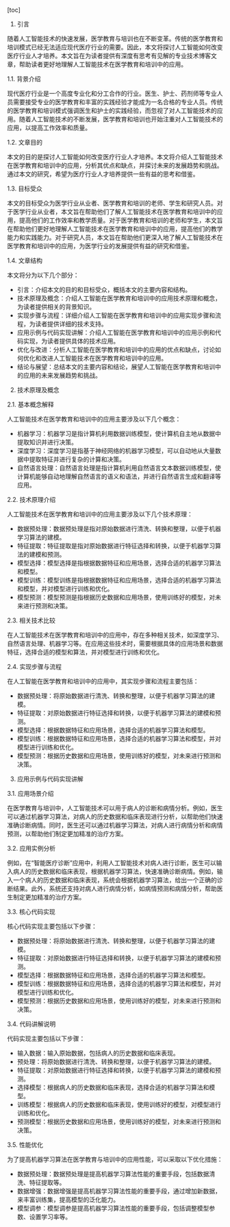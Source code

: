 
[toc]                    
                
                
1. 引言

随着人工智能技术的快速发展，医学教育与培训也在不断变革。传统的医学教育和培训模式已经无法适应现代医疗行业的需要。因此，本文将探讨人工智能如何改变医疗行业人才培养。本文旨在为读者提供有深度有思考有见解的专业技术博客文章，帮助读者更好地理解人工智能技术在医学教育和培训中的应用。

1.1. 背景介绍

现代医疗行业是一个高度专业化和分工合作的行业。医生、护士、药剂师等专业人员需要接受专业的医学教育和丰富的实践经验才能成为一名合格的专业人员。传统的医学教育和培训模式强调医生和护士的实践经验，而忽视了对人工智能技术的应用。随着人工智能技术的不断发展，医学教育和培训也开始注重对人工智能技术的应用，以提高工作效率和质量。

1.2. 文章目的

本文的目的是探讨人工智能如何改变医疗行业人才培养。本文将介绍人工智能技术在医学教育和培训中的应用，分析其优点和缺点，并探讨未来的发展趋势和挑战。通过本文的研究，希望为医疗行业人才培养提供一些有益的思考和借鉴。

1.3. 目标受众

本文的目标受众为医学行业从业者、医学教育和培训的老师、学生和研究人员。对于医学行业从业者，本文旨在帮助他们了解人工智能技术在医学教育和培训中的应用，提高他们的工作效率和教学质量。对于医学教育和培训的老师和学生，本文旨在帮助他们更好地理解人工智能技术在医学教育和培训中的应用，提高他们的教学能力和实践能力。对于研究人员，本文旨在帮助他们更深入地了解人工智能技术在医学教育和培训中的应用，为医学行业的发展提供有益的研究和借鉴。

1.4. 文章结构

本文将分为以下几个部分：

- 引言：介绍本文的目的和目标受众，概括本文的主要内容和结构。
- 技术原理及概念：介绍人工智能在医学教育和培训中的应用技术原理和概念，为读者提供相关的背景知识。
- 实现步骤与流程：详细介绍人工智能在医学教育和培训中的应用实现步骤和流程，为读者提供详细的技术支持。
- 应用示例与代码实现讲解：介绍人工智能在医学教育和培训中的应用示例和代码实现，为读者提供具体的技术应用。
- 优化与改进：分析人工智能在医学教育和培训中的应用的优点和缺点，讨论如何优化和改进人工智能技术在医学教育和培训中的应用。
- 结论与展望：总结本文的主要内容和结论，展望人工智能在医学教育和培训中的应用的未来发展趋势和挑战。

2. 技术原理及概念

2.1. 基本概念解释

人工智能技术在医学教育和培训中的应用主要涉及以下几个概念：

- 机器学习：机器学习是指计算机利用数据训练模型，使计算机自主地从数据中提取知识并进行决策。
- 深度学习：深度学习是指基于神经网络的机器学习模型，可以自动地从大量数据中提取特征并进行复杂的计算和决策。
- 自然语言处理：自然语言处理是指计算机利用自然语言文本数据训练模型，使计算机能够自动地理解自然语言的语义和语法，并进行自然语言生成和翻译等应用。

2.2. 技术原理介绍

人工智能技术在医学教育和培训中的应用主要涉及以下几个技术原理：

- 数据预处理：数据预处理是指对原始数据进行清洗、转换和整理，以便于机器学习算法的建模。
- 特征提取：特征提取是指对原始数据进行特征选择和转换，以便于机器学习算法的建模和预测。
- 模型选择：模型选择是指根据数据特征和应用场景，选择合适的机器学习算法和模型。
- 模型训练：模型训练是指根据数据特征和应用场景，选择合适的机器学习算法和模型，并对模型进行训练和优化。
- 模型预测：模型预测是指根据历史数据和应用场景，使用训练好的模型，对未来进行预测和决策。

2.3. 相关技术比较

在人工智能技术在医学教育和培训中的应用中，存在多种相关技术，如深度学习、自然语言处理、机器学习等。在应用这些技术时，需要根据具体的应用场景和数据特征，选择合适的模型和算法，并对模型进行训练和优化。

2.4. 实现步骤与流程

在人工智能在医学教育和培训中的应用中，其实现步骤和流程主要包括：

- 数据预处理：将原始数据进行清洗、转换和整理，以便于机器学习算法的建模。
- 特征提取：对原始数据进行特征选择和转换，以便于机器学习算法的建模和预测。
- 模型选择：根据数据特征和应用场景，选择合适的机器学习算法和模型。
- 模型训练：根据数据特征和应用场景，选择合适的机器学习算法和模型，并对模型进行训练和优化。
- 模型预测：根据历史数据和应用场景，使用训练好的模型，对未来进行预测和决策。

3. 应用示例与代码实现讲解

3.1. 应用场景介绍

在医学教育与培训中，人工智能技术可以用于病人的诊断和病情分析。例如，医生可以通过机器学习算法，对病人的历史数据和临床表现进行分析，以帮助他们快速准确诊断病情。同时，医生还可以通过机器学习算法，对病人进行病情分析和病情预测，以帮助他们制定更加精准的治疗方案。

3.2. 应用实例分析

例如，在“智能医疗诊断”应用中，利用人工智能技术对病人进行诊断，医生可以输入病人的历史数据和临床表现，根据机器学习算法，快速准确诊断病情。例如，输入一个病人的历史数据和临床表现，系统会根据机器学习算法，给出一个正确的诊断结果。此外，系统还支持对病人进行病情分析，如病情预测和病情分析，帮助医生制定更加精准的治疗方案。

3.3. 核心代码实现

核心代码实现主要包括以下步骤：

- 数据预处理：将原始数据进行清洗、转换和整理，以便于机器学习算法的建模。
- 特征提取：对原始数据进行特征选择和转换，以便于机器学习算法的建模和预测。
- 模型选择：根据数据特征和应用场景，选择合适的机器学习算法和模型。
- 模型训练：根据数据特征和应用场景，选择合适的机器学习算法和模型，并对模型进行训练和优化。
- 模型预测：根据历史数据和应用场景，使用训练好的模型，对未来进行预测和决策。

3.4. 代码讲解说明

代码实现主要包括以下步骤：

- 输入数据：输入原始数据，包括病人的历史数据和临床表现。
- 预处理：将原始数据进行清洗、转换和整理，以便于机器学习算法的建模。
- 特征提取：对原始数据进行特征选择和转换，以便于机器学习算法的建模和预测。
- 选择模型：根据病人的历史数据和临床表现，选择合适的机器学习算法和模型。
- 训练模型：根据病人的历史数据和临床表现，使用训练好的模型，对模型进行训练和优化。
- 预测模型：根据历史数据和应用场景，使用训练好的模型，对未来进行预测和决策。

3.5. 性能优化

为了提高机器学习算法在医学教育与培训中的应用性能，可以采取以下优化措施：

- 数据预处理：数据预处理是提高机器学习算法性能的重要手段，包括数据清洗、特征提取等。
- 数据增强：数据增强是提高机器学习算法性能的重要手段，通过增加新数据，来丰富训练集，提高模型的泛化能力。
- 模型调参：模型调参是提高机器学习算法性能的重要手段，包括调整模型参数、设置学习率等。

